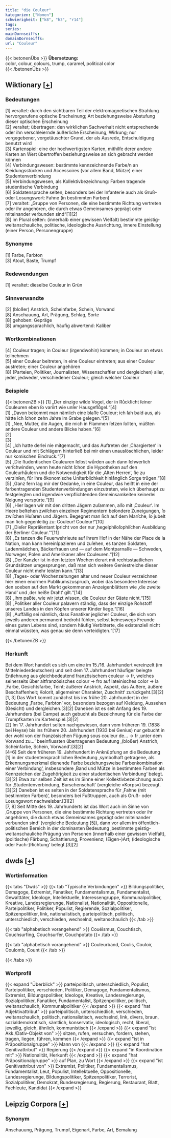 ```yaml
---
title: "die Couleur"
kategorien: ["Nomen"]
schwierigkeit: ["k8", "h3", "r14"]
tags:
series:
mainDornseiffs:
domainDornseiffs:
url: "Couleur"
---
```


{{< betonenÜbs >}}
**Übersetzung:**  
color, colour, colours, trump, caramel, political color  
{{< /betonenÜbs >}}

## Wiktionary [[+](https://de.wiktionary.org/wiki/Couleur)]

### Bedeutungen
[1] veraltet: durch den sichtbaren Teil der elektromagnetischen Strahlung hervorgerufene optische Erscheinung; Art beziehungsweise Abstufung dieser optischen Erscheinung  
[2] veraltet; übertragen: den wirklichen Sachverhalt nicht entsprechende oder ihn verschleiernde äußerliche Erscheinung, Wirkung; nur vorgegebener, vorgetäuschter Grund, der als Ausrede, Entschuldigung benutzt wird  
[3] Kartenspiel: eine der hochwertigsten Karten, mithilfe derer andere Karten an Wert übertroffen beziehungsweise an sich gebracht werden können  
[4] Verbindungswesen: bestimmte kennzeichnende Farbe/n an Kleidungsstücken und Accessoires (vor allem Band, Mütze) einer Studentenverbindung  
[5] Verbindungswesen, als Kollektivbezeichnung: Farben tragende studentische Verbindung  
[6] Soldatensprache selten, besonders bei der Infanterie auch als Gruß- oder Losungswort: Fahne (in bestimmten Farben)  
[7] veraltet: „Gruppe von Personen, die eine bestimmte Richtung vertreten oder ihr angehören, die durch etwas Gemeinsames geprägt oder miteinander verbunden sind“[1][2]  
[8] im Plural selten: (innerhalb einer gewissen Vielfalt) bestimmte geistig-weltanschauliche, politische, ideologische Ausrichtung, innere Einstellung (einer Person, Personengruppe)  

### Synonyme
[1] Farbe, Farbton  
[3] Atout, Baste, Trumpf  

### Redewendungen
[1] veraltet: dieselbe Couleur in Grün  

### Sinnverwandte
[2] (bloßer) Anstrich, Scheinfarbe, Schein, Vorwand  
[8] Anschauung, Art, Prägung, Schlag, Sorte  
[8] gehoben: Gepräge  
[8] umgangssprachlich, häufig abwertend: Kaliber  

### Wortkombinationen
[4] Couleur tragen; in Couleur (irgendwohin) kommen; in Couleur an etwas teilnehmen  
[5] einer Couleur beitreten, in eine Couleur eintreten; aus einer Couleur austreten; einer Couleur angehören  
[8] (Parteien, Politiker, Journalisten, Wissenschaftler und dergleichen) aller, jeder, jedweder, verschiedener Couleur; gleich welcher Couleur  

### Beispiele
{{< betonenZB >}}
[1] „Der einzige wilde Vogel, der in Ruͤckſicht ſeiner Couleuren eben ſo variirt wie unſer Hausgefluͤgel.“[4]  
[1] „Davon bekommt man nämlich eine blaſſe Couleur; ich ſah bald aus, als hätte ich ſchon zehn Jahre im Grabe gelegen.“[5]  
[1] „Nee, Mutter, die Augen, die mich in Flammen ſetzen ſollten, müßten andere Couleur und andere Blicke haben.“[6]  
[2]  
[3]  
[4] „Ich hatte derlei nie mitgemacht, und das Auftreten der ‚Chargierten‘ in Couleur und mit Schlägern hinterließ bei mir einen unauslöschlichen, leider nur komischen Eindruck.“[7]  
[5] „Die ſtudentischen Couleuren ſelbst wuͤrden auch dann ſchwerlich verſchwinden, wenn heute nicht ſchon die Hypotheken auf den Couleurhaͤuſern und die Notwendigkeit fuͤr die ‚Alten Herren‘, ſie zu verzinſen, fuͤr ihre oͤkonomische Unſterblichkeit hinlaͤnglich Sorge truͤgen.“[8]  
[5] „Ganz fern lag mir der Gedanke, in eine Couleur, das heißt in eine der farbentragenden Studentenverbindungen einzutreten, wie ich überhaupt zu festgelegten und irgendwie verpflichtenden Gemeinsamkeiten keinerlei Neigung verspürte.“[9]  
[6] „Hier lagen wir mit den dritten Jägern zuſammen, alſo mit ‚Couleur‘. Im Heere beſtehen zwiſchen einzelnen Regimentern beſondere Zuneigungen, ſo zwiſchen Huſaren und Jägern. Begegnet man ſich auf dem Marſche, ſo jubelt man ſich gegenſeitig zu: Couleur! Couleur!“[10]  
[7] „Dieſer Repräſentant ſpricht von der nur ‚hegelphiloſophiſchen Ausbildung der Berliner Couleur.‘“[11]  
[8] „Es tanzen die Feuerwehrleute auf ihrem Hof in der Nähe der Place de la Nation, man kann hereinſpazieren und zuſehen, es tanzen Soldaten, Ladenmädchen, Bäckerfrauen und — auf dem Montparnaſſe — Schweden, Norweger, Polen und Amerikaner aller Couleuren.“[12]  
[8] „Der Kanzler ist in den letzten Wochen derart mit rechtsstaatlichen Grundsätzen umgesprungen, daß man sich weitere Geniestreiche dieser Couleur nicht mehr leisten kann.“[13]  
[8] „Tages- oder Wochenzeitungen alter und neuer Couleur verzeichnen hier einen enormen Publikumszuspruch, wobei das besondere Interesse den soeben auf den Markt gekommenen Anzeigenblättern wie ‚die zweite Hand‘ und ‚der heiße Draht‘ gilt.“[14]  
[8] „Ihm paßte, wie wir jetzt wissen, die Couleur der Gäste nicht.“[15]  
[8] „Politiker aller Couleur palavern ständig, dass der einzige Rohstoff unseres Landes in den Köpfen unserer Kinder liege.“[16]  
[8] „Auffällig sei nämlich, dass Fanatiker jeglicher Couleur, die sich vom jeweils anderen permanent bedroht fühlen, selbst keineswegs Freunde eines guten Lebens sind, sondern häufig Verbitterte, die existenziell nicht einmal wüssten, was genau sie denn verteidigten.“[17]  

{{< /betonenZB >}}
### Herkunft
Bei dem Wort handelt es sich um eine im 15./16. Jahrhundert vereinzelt (im Mittelniederdeutschen) und seit dem 17. Jahrhundert häufiger belegte Entlehnung aus gleichbedeutend französischem couleur → fr, welches seinerseits über altfranzösisches colour → fro auf lateinisches color → la ‚Farbe, Gesichtsfarbe, Teint; äußerer Anstrich, Aspekt, das Äußere, äußere Beschaffenheit; Kolorit, allgemeiner Charakter, Zuschnitt‘ zurückgeht.[3][2]  
[1, 3] Das Wort kommt zunächst bis ins frühe 20. Jahrhundert in der Bedeutung ‚Farbe, Farbton‘ vor, besonders bezogen auf Kleidung, Aussehen (Gesicht) und dergleichen.[3][2] Daneben ist es seit Anfang des 19. Jahrhunders (bei Campe) auch gebucht als Bezeichnung für die Farbe der Trumpfkarten im Kartenspiel.[3][2]  
[2] Im 17. Jahrhundert selten nachgewiesen, dann vom früheren 19. (1838 bei Heyse) bis ins frühere 20. Jahrhundert (1933 bei Genius) nur gebucht in der wohl von der französischen Fügung sous couleur de… → fr ‚unter dem Vorwand zu…‘ beeinflussten übertragenen Bedeutung ‚(bloßer) Anstrich, Scheinfarbe, Schein, Vorwand‘.[3][2]  
[4–6] Seit dem früheren 19. Jahrhundert in Anknüpfung an die Bedeutung [1] in der studentensprachlichen Bedeutung ‚symbolhaft getragene, als Erkennungsmerkmal dienende Farbe beziehungsweise Farbenkombination einer Verbindung‘, insbesondere ‚Band und Mütze in bestimmten Farben als Kennzeichen der Zugehörigkeit zu einer studentischen Verbindung‘ belegt.[3][2] Etwa zur selben Zeit ist es im Sinne einer Kollektivbezeichnung auch für ‚Studentenverbindung, Burschenschaft‘ (vergleiche »Korps«) bezeugt.[3][2] Daneben ist es selten in der Soldatensprache für ‚Fahne (mit bestimmten Farben)‘, besonders bei Fußtruppen, auch als Gruß- oder Losungswort nachweisbar.[3][2]  
[7, 8] Seit Mitte des 19. Jahrhunderts ist das Wort auch im Sinne von ‚Gruppe von Personen, die eine bestimmte Richtung vertreten oder ihr angehören, die durch etwas Gemeinsames geprägt oder miteinander verbunden sind‘ (vergleiche Bedeutung [5]), dann vor allem im öffentlich-politischen Bereich in der dominanten Bedeutung ‚bestimmte geistig-weltanschauliche Prägung von Personen (innerhalb einer gewissen Vielfalt), (politische) Färbung, Schattierung, Provenienz; (Eigen-)Art; (ideologische oder Fach-)Richtung‘ belegt.[3][2]  



## dwds [[+](https://www.dwds.de/wb/Couleur)]

### Wortinformation
{{< tabs "Dwds" >}}
{{< tab "Typische Verbindungen" >}}
Bildungspolitiker, Demagoge, Extremist, Fanatiker, Fundamentalismus, Fundamentalist, Gewalttäter, Ideologe, Intellektuelle, Interessengruppe, Kommunalpolitiker, Kreative, Landesregierunge, Nationalist, Nationalität, Oppositionelle, Parteipolitiker, Politiker, Populist, Regierende, Sozialpolitiker, Spitzenpolitiker, link, nationalistisch, parteipolitisch, politisch, unterschiedlich, verschieden, wechselnd, weltanschaulich
{{< /tab >}}

{{< tab "alphabetisch vorangehend" >}}
Couéismus, Couchtisch, Couchsurfing, Couchsurfer, Couchpotato
{{< /tab >}}

{{< tab "alphabetisch vorangehend" >}}
Couleurband, Coulis, Couloir, Coulomb, Count
{{< /tab >}}

{{< /tabs >}}

### Wortprofil
{{< expand "Überblick" >}} parteipolitisch, unterschiedlich, Populist, Parteipolitiker, verschieden, Politiker, Demagoge, Fundamentalismus, Extremist, Bildungspolitiker, Ideologe, Kreative, Landesregierunge, Sozialpolitiker, Fanatiker, Fundamentalist, Spitzenpolitiker, politisch, weltanschaulich, Kommunalpolitiker {{< /expand >}}
{{< expand "hat Adjektivattribut" >}} parteipolitisch, unterschiedlich, verschieden, weltanschaulich, politisch, nationalistisch, wechselnd, link, divers, braun, sozialdemokratisch, sämtlich, konservativ, ideologisch, recht, liberal, jeweilig, gleich, ähnlich, kommunistisch {{< /expand >}}
{{< expand "ist Akk./Dativ-Objekt von" >}} sitzen, rufen, versuchen, fordern, stehen, tragen, liegen, führen, kommen {{< /expand >}}
{{< expand "ist in Präpositionalgruppe" >}} Mann von {{< /expand >}}
{{< expand "hat Genitivattribut" >}} Regierung {{< /expand >}}
{{< expand "in Koordination mit" >}} Nationalität, Herkunft {{< /expand >}}
{{< expand "hat Präpositionalgruppe" >}} auf Plan, zu Wort {{< /expand >}}
{{< expand "ist Genitivattribut von" >}} Extremist, Politiker, Fundamentalismus, Fundamentalist, Leut, Populist, Intellektuelle, Oppositionelle, Landesregierunge, Bildungspolitiker, Spitzenpolitiker, Terrorist, Sozialpolitiker, Demokrat, Bundesregierung, Regierung, Restaurant, Blatt, Fachleute, Kandidat {{< /expand >}}

## Leipzig Corpora [[+](https://corpora.uni-leipzig.de/en/res?word=Couleur&corpusId=deu_newscrawl-public_2018)]


### Synonym
Anschauung, Prägung, Trumpf, Eigenart, Farbe, Art, Bemalung

